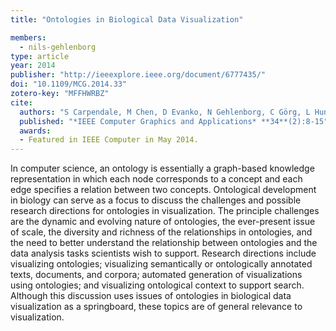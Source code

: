 ```yaml
---
title: "Ontologies in Biological Data Visualization"

members:
  - nils-gehlenborg
type: article
year: 2014
publisher: "http://ieeexplore.ieee.org/document/6777435/"
doi: "10.1109/MCG.2014.33"
zotero-key: "MFFHWRBZ"
cite:
  authors: "S Carpendale, M Chen, D Evanko, N Gehlenborg, C Görg, L Hunter, F Rowland, MA Storey, H Strobelt"
  published: "*IEEE Computer Graphics and Applications* **34**(2):8-15"
  awards: 
  - Featured in IEEE Computer in May 2014.
---
```

In computer science, an ontology is essentially a graph-based knowledge representation in which each node corresponds to a concept and each edge specifies a relation between two concepts. Ontological development in biology can serve as a focus to discuss the challenges and possible research directions for ontologies in visualization. The principle challenges are the dynamic and evolving nature of ontologies, the ever-present issue of scale, the diversity and richness of the relationships in ontologies, and the need to better understand the relationship between ontologies and the data analysis tasks scientists wish to support. Research directions include visualizing ontologies; visualizing semantically or ontologically annotated texts, documents, and corpora; automated generation of visualizations using ontologies; and visualizing ontological context to support search. Although this discussion uses issues of ontologies in biological data visualization as a springboard, these topics are of general relevance to visualization.